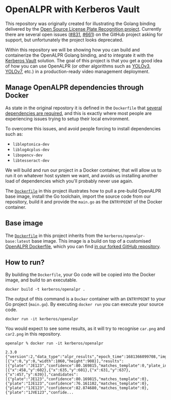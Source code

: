 # OpenALPR with Kerberos Vault

This repository was originally created for illustrating the Golang binding delivered by the [Open Source License Plate Recognition project](https://github.com/openalpr/openalpr). Currently there are several open issues ([#831](https://github.com/openalpr/openalpr/issues/831), [#661](https://github.com/openalpr/openalpr/issues/661)) on the GitHub project asking for support, but unfortunately the project looks deprecated.

Within this repository we will be showing how you can build and containerize the OpenALPR Golang binding, and to integrate it with the [Kerberos Vault](https://github.com/kerberos-io/vault) solution. The goal of this project is that you get a good idea of how you can use OpenALPR (or other algorithms such as [YOLOv3, YOLOv7](https://github.com/kerberos-io/hub-objecttracker), etc.) in a production-ready video management deployment.

## Manage OpenALPR dependencies through Docker

As state in the original repostory it is defined in the `Dockerfile` that [several dependencies are required](https://github.com/openalpr/openalpr/blob/master/Dockerfile#L10-L13), and this is exactly where most people are experiencing issues trying to setup their local environment.

To overcome this issues, and avoid people forcing to install dependencies such as:

- `libleptonica-dev`
- `liblog4cplus-dev`
- `libopencv-dev`
- `libtesseract-dev`

We will build and run our project in a Docker container, that will allow us to run it on whatever host system we want, and avoids us installing another load of dependencies which you'll probably never use again.

The [`Dockerfile`](https://github.com/kerberos-io/openalpr/blob/main/Dockerfile) in this project illustrates how to pull a pre-build OpenALPR base image, install the Go toolchain, import the source code from our repository, build it and provide the `main.go` as the `ENTRYPOINT` of the Docker container.

## Base image

The [`Dockerfile`](https://github.com/kerberos-io/openalpr/blob/main/Dockerfile) in this project inherits from the `kerberos/openalpr-base:latest` base image. This image is a build on top of a customised [OpenALPR Dockerfile](https://github.com/kerberos-io/openalpr-base/blob/master/Dockerfile), which you can find [in our forked GitHub repository](https://github.com/kerberos-io/openalpr-base).

## How to run?

By building the `Dockerfile`, your Go code will be copied into the Docker image, and build to an executable.

    docker build -t kerberos/openalpr .

The output of this command is a `Docker` container with an `ENTRYPOINT` to your Go project (`main.go`). By executing `docker run` you can execute your source code.

    docker run -it kerberos/openalpr

You would expect to see some results, as it will try to recognise `car.png` and `car2.png` in this repository.

    openalpr % docker run -it kerberos/openalpr

    2.3.0
    {"version":2,"data_type":"alpr_results","epoch_time":1681366099708,"img_width":1060,"img_height":908,"processing_time_ms":58.521626,"regions_of_interest":[{"x":0,"y":0,"width":1060,"height":908}],"results":[{"plate":"JE123","confidence":80.169815,"matches_template":0,"plate_index":0,"region":"","region_confidence":0,"processing_time_ms":10.548375,"requested_topn":20,"coordinates":[{"x":458,"y":602},{"x":635,"y":601},{"x":631,"y":637},{"x":457,"y":639}],"candidates":[{"plate":"JE123","confidence":80.169815,"matches_template":0},{"plate":"IJE123","confidence":76.161102,"matches_template":0},{"plate":"1JE123","confidence":82.874680,"matches_template":0},{"plate":"1JVE123","confide...
